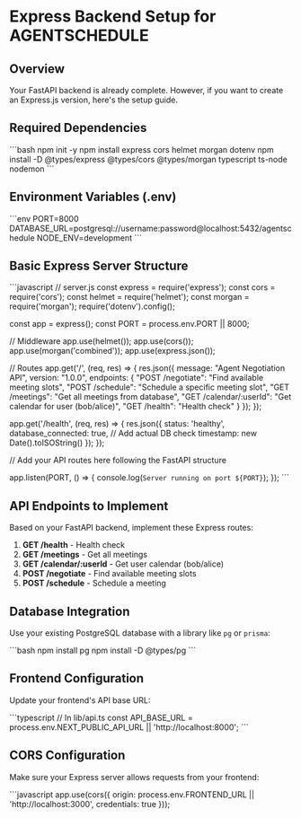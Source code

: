 # Express Backend Setup for AGENTSCHEDULE

## Overview
Your FastAPI backend is already complete. However, if you want to create an Express.js version, here's the setup guide.

## Required Dependencies

\`\`\`bash
npm init -y
npm install express cors helmet morgan dotenv
npm install -D @types/express @types/cors @types/morgan typescript ts-node nodemon
\`\`\`

## Environment Variables (.env)
\`\`\`env
PORT=8000
DATABASE_URL=postgresql://username:password@localhost:5432/agentschedule
NODE_ENV=development
\`\`\`

## Basic Express Server Structure

\`\`\`javascript
// server.js
const express = require('express');
const cors = require('cors');
const helmet = require('helmet');
const morgan = require('morgan');
require('dotenv').config();

const app = express();
const PORT = process.env.PORT || 8000;

// Middleware
app.use(helmet());
app.use(cors());
app.use(morgan('combined'));
app.use(express.json());

// Routes
app.get('/', (req, res) => {
  res.json({
    message: "Agent Negotiation API",
    version: "1.0.0",
    endpoints: {
      "POST /negotiate": "Find available meeting slots",
      "POST /schedule": "Schedule a specific meeting slot",
      "GET /meetings": "Get all meetings from database",
      "GET /calendar/:userId": "Get calendar for user (bob/alice)",
      "GET /health": "Health check"
    }
  });
});

app.get('/health', (req, res) => {
  res.json({
    status: 'healthy',
    database_connected: true, // Add actual DB check
    timestamp: new Date().toISOString()
  });
});

// Add your API routes here following the FastAPI structure

app.listen(PORT, () => {
  console.log(`Server running on port ${PORT}`);
});
\`\`\`

## API Endpoints to Implement
Based on your FastAPI backend, implement these Express routes:

1. **GET /health** - Health check
2. **GET /meetings** - Get all meetings
3. **GET /calendar/:userId** - Get user calendar (bob/alice)
4. **POST /negotiate** - Find available meeting slots
5. **POST /schedule** - Schedule a meeting

## Database Integration
Use your existing PostgreSQL database with a library like `pg` or `prisma`:

\`\`\`bash
npm install pg
npm install -D @types/pg
\`\`\`

## Frontend Configuration
Update your frontend's API base URL:

\`\`\`typescript
// In lib/api.ts
const API_BASE_URL = process.env.NEXT_PUBLIC_API_URL || 'http://localhost:8000';
\`\`\`

## CORS Configuration
Make sure your Express server allows requests from your frontend:

\`\`\`javascript
app.use(cors({
  origin: process.env.FRONTEND_URL || 'http://localhost:3000',
  credentials: true
}));
